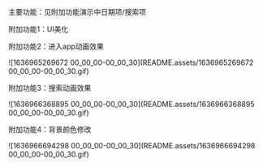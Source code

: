 主要功能：见附加功能演示中日期项/搜索项

附加功能1：UI美化

附加功能2：进入app动画效果

![1636965269672 00_00_00-00_00_30](README.assets/1636965269672 00_00_00-00_00_30.gif)

附加功能3：搜索动画效果

![1636966368895 00_00_00-00_00_30](README.assets/1636966368895 00_00_00-00_00_30.gif)

附加功能4：背景颜色修改

![1636966694298 00_00_00-00_00_30](README.assets/1636966694298 00_00_00-00_00_30.gif)
